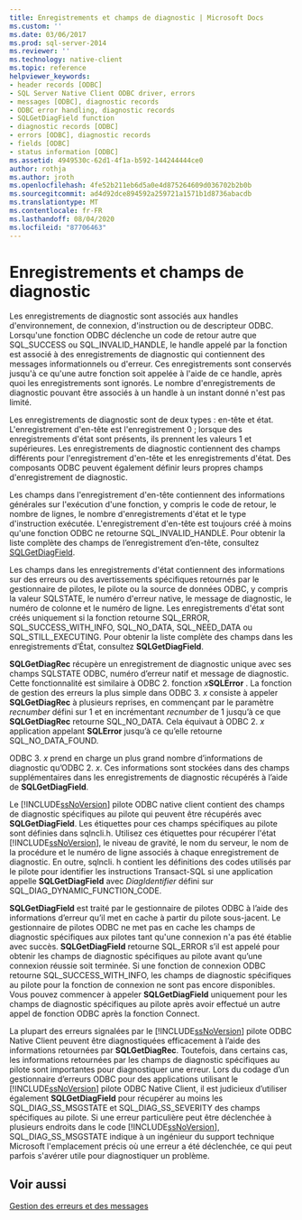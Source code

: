 ```yaml
---
title: Enregistrements et champs de diagnostic | Microsoft Docs
ms.custom: ''
ms.date: 03/06/2017
ms.prod: sql-server-2014
ms.reviewer: ''
ms.technology: native-client
ms.topic: reference
helpviewer_keywords:
- header records [ODBC]
- SQL Server Native Client ODBC driver, errors
- messages [ODBC], diagnostic records
- ODBC error handling, diagnostic records
- SQLGetDiagField function
- diagnostic records [ODBC]
- errors [ODBC], diagnostic records
- fields [ODBC]
- status information [ODBC]
ms.assetid: 4949530c-62d1-4f1a-b592-144244444ce0
author: rothja
ms.author: jroth
ms.openlocfilehash: 4fe52b211eb6d5a0e4d875264609d036702b2b0b
ms.sourcegitcommit: ad4d92dce894592a259721a1571b1d8736abacdb
ms.translationtype: MT
ms.contentlocale: fr-FR
ms.lasthandoff: 08/04/2020
ms.locfileid: "87706463"
---
```

# <a name="diagnostic-records-and-fields"></a>Enregistrements et champs de diagnostic
  Les enregistrements de diagnostic sont associés aux handles d'environnement, de connexion, d'instruction ou de descripteur ODBC. Lorsqu'une fonction ODBC déclenche un code de retour autre que SQL_SUCCESS ou SQL_INVALID_HANDLE, le handle appelé par la fonction est associé à des enregistrements de diagnostic qui contiennent des messages informationnels ou d'erreur. Ces enregistrements sont conservés jusqu'à ce qu'une autre fonction soit appelée à l'aide de ce handle, après quoi les enregistrements sont ignorés. Le nombre d'enregistrements de diagnostic pouvant être associés à un handle à un instant donné n'est pas limité.  
  
 Les enregistrements de diagnostic sont de deux types : en-tête et état. L'enregistrement d'en-tête est l'enregistrement 0 ; lorsque des enregistrements d'état sont présents, ils prennent les valeurs 1 et supérieures. Les enregistrements de diagnostic contiennent des champs différents pour l'enregistrement d'en-tête et les enregistrements d'état. Des composants ODBC peuvent également définir leurs propres champs d'enregistrement de diagnostic.  
  
 Les champs dans l'enregistrement d'en-tête contiennent des informations générales sur l'exécution d'une fonction, y compris le code de retour, le nombre de lignes, le nombre d'enregistrements d'état et le type d'instruction exécutée. L'enregistrement d'en-tête est toujours créé à moins qu'une fonction ODBC ne retourne SQL_INVALID_HANDLE. Pour obtenir la liste complète des champs de l’enregistrement d’en-tête, consultez [SQLGetDiagField](../native-client-odbc-api/sqlgetdiagfield.md).  
  
 Les champs dans les enregistrements d'état contiennent des informations sur des erreurs ou des avertissements spécifiques retournés par le gestionnaire de pilotes, le pilote ou la source de données ODBC, y compris la valeur SQLSTATE, le numéro d'erreur native, le message de diagnostic, le numéro de colonne et le numéro de ligne. Les enregistrements d'état sont créés uniquement si la fonction retourne SQL_ERROR, SQL_SUCCESS_WITH_INFO, SQL_NO_DATA, SQL_NEED_DATA ou SQL_STILL_EXECUTING. Pour obtenir la liste complète des champs dans les enregistrements d’État, consultez **SQLGetDiagField**.  
  
 **SQLGetDiagRec** récupère un enregistrement de diagnostic unique avec ses champs SQLSTATE ODBC, numéro d’erreur natif et message de diagnostic. Cette fonctionnalité est similaire à ODBC 2. fonction _x_**SQLError** . La fonction de gestion des erreurs la plus simple dans ODBC 3. *x* consiste à appeler **SQLGetDiagRec** à plusieurs reprises, en commençant par le paramètre *recnumber* défini sur 1 et en incrémentant *recnumber* de 1 jusqu’à ce que **SQLGetDiagRec** retourne SQL_NO_DATA. Cela équivaut à ODBC 2. *x* application appelant **SQLError** jusqu’à ce qu’elle retourne SQL_NO_DATA_FOUND.  
  
 ODBC 3. *x* prend en charge un plus grand nombre d’informations de diagnostic qu’ODBC 2. *x*. Ces informations sont stockées dans des champs supplémentaires dans les enregistrements de diagnostic récupérés à l’aide de **SQLGetDiagField**.  
  
 Le [!INCLUDE[ssNoVersion](../../includes/ssnoversion-md.md)] pilote ODBC native client contient des champs de diagnostic spécifiques au pilote qui peuvent être récupérés avec **SQLGetDiagField**. Les étiquettes pour ces champs spécifiques au pilote sont définies dans sqlncli.h. Utilisez ces étiquettes pour récupérer l'état [!INCLUDE[ssNoVersion](../../includes/ssnoversion-md.md)], le niveau de gravité, le nom du serveur, le nom de la procédure et le numéro de ligne associés à chaque enregistrement de diagnostic. En outre, sqlncli. h contient les définitions des codes utilisés par le pilote pour identifier les instructions Transact-SQL si une application appelle **SQLGetDiagField** avec *DiagIdentifier* défini sur SQL_DIAG_DYNAMIC_FUNCTION_CODE.  
  
 **SQLGetDiagField** est traité par le gestionnaire de pilotes ODBC à l’aide des informations d’erreur qu’il met en cache à partir du pilote sous-jacent. Le gestionnaire de pilotes ODBC ne met pas en cache les champs de diagnostic spécifiques aux pilotes tant qu'une connexion n'a pas été établie avec succès. **SQLGetDiagField** retourne SQL_ERROR s’il est appelé pour obtenir les champs de diagnostic spécifiques au pilote avant qu’une connexion réussie soit terminée. Si une fonction de connexion ODBC retourne SQL_SUCCESS_WITH_INFO, les champs de diagnostic spécifiques au pilote pour la fonction de connexion ne sont pas encore disponibles. Vous pouvez commencer à appeler **SQLGetDiagField** uniquement pour les champs de diagnostic spécifiques au pilote après avoir effectué un autre appel de fonction ODBC après la fonction Connect.  
  
 La plupart des erreurs signalées par le [!INCLUDE[ssNoVersion](../../includes/ssnoversion-md.md)] pilote ODBC Native Client peuvent être diagnostiquées efficacement à l’aide des informations retournées par **SQLGetDiagRec**. Toutefois, dans certains cas, les informations retournées par les champs de diagnostic spécifiques au pilote sont importantes pour diagnostiquer une erreur. Lors du codage d’un gestionnaire d’erreurs ODBC pour des applications utilisant le [!INCLUDE[ssNoVersion](../../includes/ssnoversion-md.md)] pilote ODBC Native Client, il est judicieux d’utiliser également **SQLGetDiagField** pour récupérer au moins les SQL_DIAG_SS_MSGSTATE et SQL_DIAG_SS_SEVERITY des champs spécifiques au pilote. Si une erreur particulière peut être déclenchée à plusieurs endroits dans le code [!INCLUDE[ssNoVersion](../../includes/ssnoversion-md.md)], SQL_DIAG_SS_MSGSTATE indique à un ingénieur du support technique Microsoft l'emplacement précis où une erreur a été déclenchée, ce qui peut parfois s'avérer utile pour diagnostiquer un problème.  
  
## <a name="see-also"></a>Voir aussi  
 [Gestion des erreurs et des messages](handling-errors-and-messages.md)  
  
  
